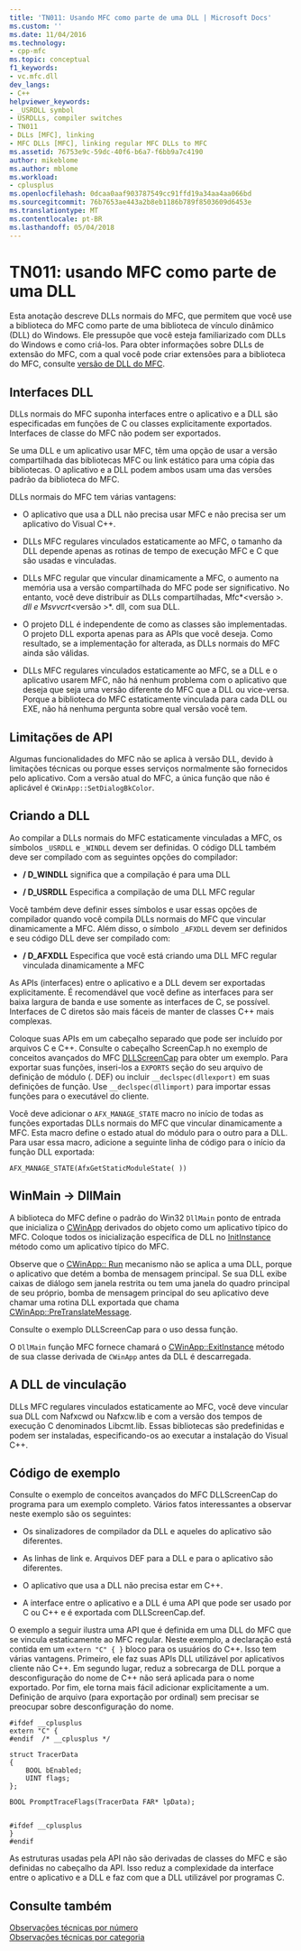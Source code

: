 ```yaml
---
title: 'TN011: Usando MFC como parte de uma DLL | Microsoft Docs'
ms.custom: ''
ms.date: 11/04/2016
ms.technology:
- cpp-mfc
ms.topic: conceptual
f1_keywords:
- vc.mfc.dll
dev_langs:
- C++
helpviewer_keywords:
- _USRDLL symbol
- USRDLLs, compiler switches
- TN011
- DLLs [MFC], linking
- MFC DLLs [MFC], linking regular MFC DLLs to MFC
ms.assetid: 76753e9c-59dc-40f6-b6a7-f6bb9a7c4190
author: mikeblome
ms.author: mblome
ms.workload:
- cplusplus
ms.openlocfilehash: 0dcaa0aaf903787549cc91ffd19a34aa4aa066bd
ms.sourcegitcommit: 76b7653ae443a2b8eb1186b789f8503609d6453e
ms.translationtype: MT
ms.contentlocale: pt-BR
ms.lasthandoff: 05/04/2018
---
```

# <a name="tn011-using-mfc-as-part-of-a-dll"></a>TN011: usando MFC como parte de uma DLL
Esta anotação descreve DLLs normais do MFC, que permitem que você use a biblioteca do MFC como parte de uma biblioteca de vínculo dinâmico (DLL) do Windows. Ele pressupõe que você esteja familiarizado com DLLs do Windows e como criá-los. Para obter informações sobre DLLs de extensão do MFC, com a qual você pode criar extensões para a biblioteca do MFC, consulte [versão de DLL do MFC](../mfc/tn033-dll-version-of-mfc.md).  
  
## <a name="dll-interfaces"></a>Interfaces DLL  
 DLLs normais do MFC suponha interfaces entre o aplicativo e a DLL são especificadas em funções de C ou classes explicitamente exportados. Interfaces de classe do MFC não podem ser exportados.  
  
 Se uma DLL e um aplicativo usar MFC, têm uma opção de usar a versão compartilhada das bibliotecas MFC ou link estático para uma cópia das bibliotecas. O aplicativo e a DLL podem ambos usam uma das versões padrão da biblioteca do MFC.  
  
 DLLs normais do MFC tem várias vantagens:  
  
-   O aplicativo que usa a DLL não precisa usar MFC e não precisa ser um aplicativo do Visual C++.  
  
-   DLLs MFC regulares vinculados estaticamente ao MFC, o tamanho da DLL depende apenas as rotinas de tempo de execução MFC e C que são usadas e vinculadas.  
  
-   DLLs MFC regular que vincular dinamicamente a MFC, o aumento na memória usa a versão compartilhada do MFC pode ser significativo. No entanto, você deve distribuir as DLLs compartilhadas, Mfc*\<versão >*. dll e Msvvcrt*\<versão >*. dll, com sua DLL.  
  
-   O projeto DLL é independente de como as classes são implementadas. O projeto DLL exporta apenas para as APIs que você deseja. Como resultado, se a implementação for alterada, as DLLs normais do MFC ainda são válidas.  
  
-   DLLs MFC regulares vinculados estaticamente ao MFC, se a DLL e o aplicativo usarem MFC, não há nenhum problema com o aplicativo que deseja que seja uma versão diferente do MFC que a DLL ou vice-versa. Porque a biblioteca do MFC estaticamente vinculada para cada DLL ou EXE, não há nenhuma pergunta sobre qual versão você tem.  
  
## <a name="api-limitations"></a>Limitações de API  
 Algumas funcionalidades do MFC não se aplica à versão DLL, devido à limitações técnicas ou porque esses serviços normalmente são fornecidos pelo aplicativo. Com a versão atual do MFC, a única função que não é aplicável é `CWinApp::SetDialogBkColor`.  
  
## <a name="building-your-dll"></a>Criando a DLL  
 Ao compilar a DLLs normais do MFC estaticamente vinculadas a MFC, os símbolos `_USRDLL` e `_WINDLL` devem ser definidas. O código DLL também deve ser compilado com as seguintes opções do compilador:  
  
- **/ D_WINDLL** significa que a compilação é para uma DLL  
  
- **/ D_USRDLL** Especifica a compilação de uma DLL MFC regular  
  
 Você também deve definir esses símbolos e usar essas opções de compilador quando você compila DLLs normais do MFC que vincular dinamicamente a MFC. Além disso, o símbolo `_AFXDLL` devem ser definidos e seu código DLL deve ser compilado com:  
  
- **/ D_AFXDLL** Especifica que você está criando uma DLL MFC regular vinculada dinamicamente a MFC  
  
 As APIs (interfaces) entre o aplicativo e a DLL devem ser exportadas explicitamente. É recomendável que você define as interfaces para ser baixa largura de banda e use somente as interfaces de C, se possível. Interfaces de C diretos são mais fáceis de manter de classes C++ mais complexas.  
  
 Coloque suas APIs em um cabeçalho separado que pode ser incluído por arquivos C e C++. Consulte o cabeçalho ScreenCap.h no exemplo de conceitos avançados do MFC [DLLScreenCap](../visual-cpp-samples.md) para obter um exemplo. Para exportar suas funções, inseri-los a `EXPORTS` seção do seu arquivo de definição de módulo (. DEF) ou incluir `__declspec(dllexport)` em suas definições de função. Use `__declspec(dllimport)` para importar essas funções para o executável do cliente.  
  
 Você deve adicionar o `AFX_MANAGE_STATE` macro no início de todas as funções exportadas DLLs normais do MFC que vincular dinamicamente a MFC. Esta macro define o estado atual do módulo para o outro para a DLL. Para usar essa macro, adicione a seguinte linha de código para o início da função DLL exportada:  
  
 `AFX_MANAGE_STATE(AfxGetStaticModuleState( ))`  
  
## <a name="winmain---dllmain"></a>WinMain -> DllMain  
 A biblioteca do MFC define o padrão do Win32 `DllMain` ponto de entrada que inicializa o [CWinApp](../mfc/reference/cwinapp-class.md) derivados do objeto como um aplicativo típico do MFC. Coloque todos os inicialização específica de DLL no [InitInstance](../mfc/reference/cwinapp-class.md#initinstance) método como um aplicativo típico do MFC.  
  
 Observe que o [CWinApp:: Run](../mfc/reference/cwinapp-class.md#run) mecanismo não se aplica a uma DLL, porque o aplicativo que detém a bomba de mensagem principal. Se sua DLL exibe caixas de diálogo sem janela restrita ou tem uma janela do quadro principal de seu próprio, bomba de mensagem principal do seu aplicativo deve chamar uma rotina DLL exportada que chama [CWinApp::PreTranslateMessage](../mfc/reference/cwinapp-class.md#pretranslatemessage).  
  
 Consulte o exemplo DLLScreenCap para o uso dessa função.  
  
 O `DllMain` função MFC fornece chamará o [CWinApp::ExitInstance](../mfc/reference/cwinapp-class.md#exitinstance) método de sua classe derivada de `CWinApp` antes da DLL é descarregada.  
  
## <a name="linking-your-dll"></a>A DLL de vinculação  
 DLLs MFC regulares vinculados estaticamente ao MFC, você deve vincular sua DLL com Nafxcwd ou Nafxcw.lib e com a versão dos tempos de execução C denominados Libcmt.lib. Essas bibliotecas são predefinidas e podem ser instaladas, especificando-os ao executar a instalação do Visual C++.  
  
## <a name="sample-code"></a>Código de exemplo  
 Consulte o exemplo de conceitos avançados do MFC DLLScreenCap do programa para um exemplo completo. Vários fatos interessantes a observar neste exemplo são os seguintes:  
  
-   Os sinalizadores de compilador da DLL e aqueles do aplicativo são diferentes.  
  
-   As linhas de link e. Arquivos DEF para a DLL e para o aplicativo são diferentes.  
  
-   O aplicativo que usa a DLL não precisa estar em C++.  
  
-   A interface entre o aplicativo e a DLL é uma API que pode ser usado por C ou C++ e é exportada com DLLScreenCap.def.  
  
 O exemplo a seguir ilustra uma API que é definida em uma DLL do MFC que se vincula estaticamente ao MFC regular. Neste exemplo, a declaração está contida em um `extern "C" { }` bloco para os usuários do C++. Isso tem várias vantagens. Primeiro, ele faz suas APIs DLL utilizável por aplicativos cliente não C++. Em segundo lugar, reduz a sobrecarga de DLL porque a desconfiguração do nome de C++ não será aplicada para o nome exportado. Por fim, ele torna mais fácil adicionar explicitamente a um. Definição de arquivo (para exportação por ordinal) sem precisar se preocupar sobre desconfiguração do nome.  
  
```  
#ifdef __cplusplus  
extern "C" {  
#endif  /* __cplusplus */  
 
struct TracerData  
{  
    BOOL bEnabled;  
    UINT flags;  
};  
 
BOOL PromptTraceFlags(TracerData FAR* lpData);

 
#ifdef __cplusplus  
}  
#endif  
```  
  
 As estruturas usadas pela API não são derivadas de classes do MFC e são definidas no cabeçalho da API. Isso reduz a complexidade da interface entre o aplicativo e a DLL e faz com que a DLL utilizável por programas C.  
  
## <a name="see-also"></a>Consulte também  
 [Observações técnicas por número](../mfc/technical-notes-by-number.md)   
 [Observações técnicas por categoria](../mfc/technical-notes-by-category.md)

